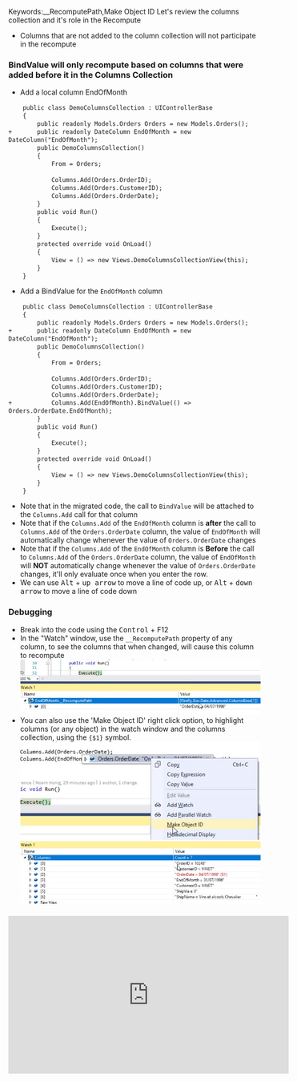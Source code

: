 ﻿Keywords:__RecomputePath,Make Object ID
Let's review the columns collection and it's role in the Recompute

* Columns that are not added to the column collection will not participate in the recompute
### BindValue will only recompute based on columns that were added before it in the Columns Collection

* Add a local column EndOfMonth
```csdiff
    public class DemoColumnsCollection : UIControllerBase
    {
        public readonly Models.Orders Orders = new Models.Orders();
+       public readonly DateColumn EndOfMonth = new DateColumn("EndOfMonth");
        public DemoColumnsCollection()
        {
            From = Orders;

            Columns.Add(Orders.OrderID);
            Columns.Add(Orders.CustomerID);
            Columns.Add(Orders.OrderDate);
        }
        public void Run()
        {
            Execute();
        }
        protected override void OnLoad()
        {
            View = () => new Views.DemoColumnsCollectionView(this);
        }
    }
```
* Add a BindValue for the `EndOfMonth` column
```csdiff
    public class DemoColumnsCollection : UIControllerBase
    {
        public readonly Models.Orders Orders = new Models.Orders();
+       public readonly DateColumn EndOfMonth = new DateColumn("EndOfMonth");
        public DemoColumnsCollection()
        {
            From = Orders;

            Columns.Add(Orders.OrderID);
            Columns.Add(Orders.CustomerID);
            Columns.Add(Orders.OrderDate);
+           Columns.Add(EndOfMonth).BindValue(() => Orders.OrderDate.EndOfMonth);
        }
        public void Run()
        {
            Execute();
        }
        protected override void OnLoad()
        {
            View = () => new Views.DemoColumnsCollectionView(this);
        }
    }
```
* Note that in the migrated code, the call to `BindValue` will be attached to the `Columns.Add` call for that column
* Note that if the `Columns.Add` of the `EndOfMonth` column is **after** the call to `Columns.Add` of the `Orders.OrderDate` column, the value of `EndOfMonth` will automatically change whenever the value of `Orders.OrderDate` changes
* Note that if the `Columns.Add` of the `EndOfMonth` column is **Before** the call to `Columns.Add` of the `Orders.OrderDate` column, the value of `EndOfMonth` will **NOT** automatically change whenever the value of `Orders.OrderDate` changes, it'll only evaluate once when you enter the row.
* We can use <kbd>Alt</kbd> + <kbd>up arrow</kbd> to move a line of code up, or <kbd>Alt</kbd> + <kbd>down arrow</kbd> to move a line of code down
### Debugging
* Break into the code using the <kbd>Control</kbd> + F12
* In the "Watch" window, use the `__RecomputePath` property of any column, to see the columns that when changed, will cause this column to recompute  
![2017 02 28 10H35 11](2017-02-28_10h35_11.png)
* You can also use the 'Make Object ID' right click option, to highlight columns (or any object) in the watch window and the columns collection, using the `{$1}` symbol.  
![2017 02 28 10H37 36](2017-02-28_10h37_36.png)  
![2017 02 28 10H37 58](2017-02-28_10h37_58.png)









<iframe width="560" height="315" src="https://www.youtube.com/embed/nuXkncsdbfc?list=PL1DEQjXG2xnLhBFafjdkhUD_rDsiXiXHr" frameborder="0" allowfullscreen></iframe>

